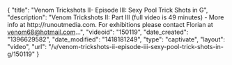 {
    "title": "Venom Trickshots II- Episode III: Sexy Pool Trick Shots in G",
    "description": "Venom Trickshots II: Part III (full video is 49 minutes) - More info at http:\/\/runoutmedia.com. For exhibitions please contact Florian at venom68@hotmail.com...",
    "videoid": "150119",
    "date_created": "1396629582",
    "date_modified": "1418181249",
    "type": "captivate",
    "layout": "video",
    "url": "\/v\/venom-trickshots-ii-episode-iii-sexy-pool-trick-shots-in-g\/150119"
}